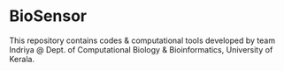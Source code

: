 # BioSensor
This repository contains codes & computational tools developed by team Indriya @ Dept. of Computational Biology & Bioinformatics,
University of Kerala.
